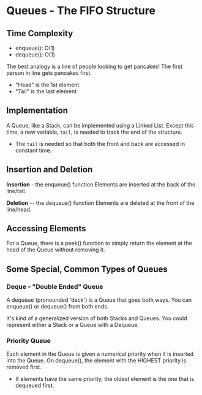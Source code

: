 # Queues - The FIFO Structure


## Time Complexity
- enqueue(): O(1)
- dequeue(): O(1)


The best analogy is a line of people looking to get pancakes! The first person in line gets pancakes first.
- "Head" is the 1st element
- "Tail" is the last element


## Implementation
A Queue, like a Stack, can be implemented using a Linked List. Except this time, a new variable, `tail`, is needed to track the end of the structure.
- The `tail` is needed so that both the front and back are accessed in constant time.


## Insertion and Deletion

**Insertion** - the enqueue() function
Elements are inserted at the back of the line/tail.

**Deletion** -- the dequeue() function
Elements are deleted at the front of the line/head.


## Accessing Elements
For a Queue, there is a peek() function to simply return the element at the head of the Queue without removing it.


## Some Special, Common Types of Queues

### Deque - "Double Ended" Queue
A dequeue (pronounded 'deck') is a Queue that goes both ways. You can enqueue() or dequeue() from both ends.

It's kind of a generalized version of both Stacks and Queues. You could represent either a Stack or a Queue with a Dequeue.


### Priority Queue
Each element in the Queue is given a numerical priority when it is inserted into the Queue. On dequeue(), the element with the HIGHEST priority is removed first.
- If elements have the same priority, the oldest element is the one that is dequeued first.